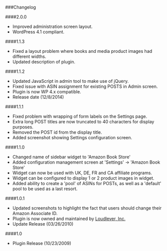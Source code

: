 ###Changelog

####2.0.0
* Improved administration screen layout.
* WordPress 4.1 compliant.

####1.1.3
* Fixed a layout problem where books and media product images had different widths.
* Updated description of plugin.

####1.1.2
* Updated JavaScript in admin tool to make use of jQuery.
* Fixed issue with ASIN assignment for existing POSTS in Admin screen.
* Plugin is now WP 4.x compatible.
* Release date (12/8/2014)

####1.1.1
* Fixed problem with wrapping of form labels on the Settings page.  
* Extra long POST titles are now truncated to 40 characters for display purposes.
* Removed the POST id from the display title. 
* Added screenshot showing Settings configuration screen.

####1.1.0
* Changed name of sidebar widget to 'Amazon Book Store'
* Added configuration management screen at 'Settings' -> 'Amazon Book Store'
* Widget can now be used with UK, DE, FR and CA affiliate programs.
* Widget can be configured to display 1 or 2 product images in widget.
* Added ability to create a 'pool' of ASINs for POSTs, as well as a 'default' pool to be used as a last resort.   

####1.0.1
* Updated screenshots to highlight the fact that users should change their Amazon Associate ID.
* Plugin is now owned and maintained by [Loudlever, Inc.](http://www.loudlever.com)
* Update Release (03/26/2010)

####1.0
* Plugin Release (10/23/2009)
